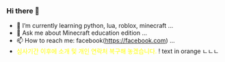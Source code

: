 ### Hi there 👋

<!--
**brendy/brendy** is a ✨ _special_ ✨ repository because its `README.md` (this file) appears on your GitHub profile.

Here are some ideas to get you started:

- 🔭 I’m currently working on ...
- 👯 I’m looking to collaborate on ...
- 🤔 I’m looking for help with ...
- 😄 Pronouns: ...
- ⚡ Fun fact: ...
-->

- 🌱  I’m currently learning python, lua, roblox, minecraft ...
- 💬  Ask me about Minecraft education edition ...
- 📫  How to reach me: facebook(https://facebook.com) ...
- <span style="color:yellow">심사기간 이후에 소개 및 개인 연락처 복구해 놓겠습니다.</span>
! text in orange ㄴㄴㄴ
